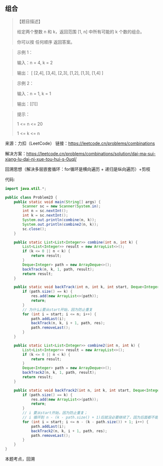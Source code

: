 ## 组合

> 【题目描述】
> 
> 给定两个整数 n 和 k，返回范围 [1, n] 中所有可能的 k 个数的组合。
>
> 你可以按 任何顺序 返回答案。

> 示例 1：
> 
> 输入：n = 4, k = 2
> 
> 输出：
> [
>  [2,4],
>  [3,4],
>  [2,3],
>  [1,2],
>  [1,3],
>  [1,4]
> ]

> 示例 2：
> 
> 输入：n = 1, k = 1
> 
> 输出：[[1]]


> 提示：
> 
> 1 <= n <= 20
> 
> 1 <= k <= n

来源：力扣（LeetCode）
链接：https://leetcode.cn/problems/combinations

解决方案：https://leetcode.cn/problems/combinations/solution/dai-ma-sui-xiang-lu-dai-ni-xue-tou-hui-s-0uql/

回溯思想（解决多层嵌套循环：for循环是横向遍历 + 递归是纵向遍历）+剪枝

代码:
```java
import java.util.*;

public class Problem23 {
    public static void main(String[] args) {
        Scanner sc = new Scanner(System.in);
        int n = sc.nextInt();
        int k = sc.nextInt();
        System.out.println(combine(n, k));
        System.out.println(combine2(n, k));
        sc.close();
    }

    public static List<List<Integer>> combine(int n, int k) {
        List<List<Integer>> result = new ArrayList<>();
        if (k <= 0 || n < k) {
            return result;
        }
        Deque<Integer> path = new ArrayDeque<>();
        backTrack(n, k, 1, path, result);
        return result;
    }

    public static void backTrack(int n, int k, int start, Deque<Integer> path, List<List<Integer>> res) {
        if (path.size() == k) {
            res.add(new ArrayList<>(path));
            return;
        }
        // 为什么i要从start开始，因为防止重复
        for (int i = start; i <= n; i++) {
            path.addLast(i);
            backTrack(n, k, i + 1, path, res);
            path.removeLast();
        }
    }

    public static List<List<Integer>> combine2(int n, int k) {
        List<List<Integer>> result = new ArrayList<>();
        if (k <= 0 || n < k) {
            return result;
        }
        Deque<Integer> path = new ArrayDeque<>();
        backTrack2(n, k, 1, path, result);
        return result;
    }

    public static void backTrack2(int n, int k, int start, Deque<Integer> path, List<List<Integer>> res) {
        if (path.size() == k) {
            res.add(new ArrayList<>(path));
            return;
        }
        // i 要从start开始，因为防止重复；
        // i 循环到 n - (k - path.size() + 1)后就没必要继续了，因为后面都不能满足获取k个元素；
        for (int i = start; i <= n - (k - path.size()) + 1; i++) {
            path.addLast(i);
            backTrack2(n, k, i + 1, path, res);
            path.removeLast();
        }
    }
}
```
本题考点，回溯